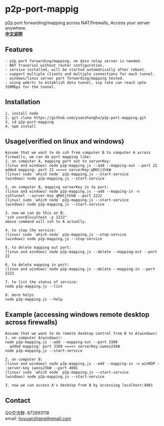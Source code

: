 # p2p-port-mappig
p2p port forwarding/mapping across NAT/firewalls, Access your server anywhere.
<br />
<a href="https://github.com/yuanzhanghu/p2p-port-mapping/blob/master/README_Chinese.md"><strong>中文说明</strong></a>
## Features
```
- p2p port forwarding/mapping, no data relay server is needed.
- NAT traversal without router configuration.
- service installed, will be started automatically after reboot.
- support multiple clients and multiple connections for each tunnel.
- windows/linux server port forwarding/mapping tested.
- using webrtc to establish data tunnel, scp rate can reach upto 350Mbps for the tunnel.
```
## Installation
```
1. install node
2. git clone https://github.com/yuanzhanghu/p2p-port-mapping.git
3. cd p2p-port-mapping
4. npm install
```
## Usage(verified on linux and windows)
```
Assume that we want to do ssh from computer B to computer A across firewalls, we can do port mapping like:
1. on computer A, mapping port out to serverKey:
(linux and windows) node p2p-mapping.js --add --mapping-out --port 22
added mapping: port 22 ====> serverKey:qMdtjthkW
(linux) sudo `which node` p2p-mapping.js --start-service
(windows) node p2p-mapping.js --start-service

2. on computer B, mapping serverKey in to port:
(linux and windows) node p2p-mapping.js --add --mapping-in -n sshTunnel --server-key qMdtjthkW --port 2222
(linux) sudo `which node` p2p-mapping.js --start-service
(windows) node p2p-mapping.js --start-service

3. now we can do this on B:
'ssh user@localhost -p 2222"
above command will ssh to A actually.

4. to stop the service: 
(linux) sudo `which node` p2p-mapping.js --stop-service
(windows) node p2p-mapping.js --stop-service

5. to delete mapping out port: 
(linux and windows) node p2p-mapping.js --delete --mapping-out --port 22

6. to delete mapping in port: 
(linux and windows) node p2p-mapping.js --delete --mapping-in --port 2222

7. to list the status of service: 
node p2p-mapping.js --list

8. more helps
node p2p-mapping.js --help

```
## Example (accessing windows remote desktop across firewalls)
```
Assume that we want to do remote desktop control from B to A(windows)
1. on computer A(windows):
node p2p-mapping.js --add --mapping-out --port 3389
  added mapping: port 3389 ====> serverKey:iweos23kW
node p2p-mapping.js --start-service

2. on computer B:
(linux and windows) node p2p-mapping.js --add --mapping-in -n winRDP --server-key iweos23kW --port 4001
(linux) sudo `which node` p2p-mapping.js --start-service
(windows) node p2p-mapping.js --start-service

3. now we can access A's desktop from B by accessing localhost:4001
```
## Contact
QQ交流群: 872893118
<br />
email: huyuanzhang@gmail.com
